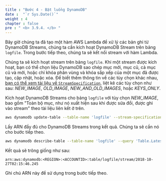 ```yaml
---
title : "Bước 4 - Bật luồng DynamoDB"
date :  "`r Sys.Date()`" 
weight : 4
chapter : false
pre : " <b> 3.9.4. </b> "
---
```


Bây giờ chúng ta đã tạo một hàm AWS Lambda để xử lý các bản ghi từ DynamoDB Streams, chúng ta cần kích hoạt DynamoDB Stream trên bảng `logfile`. Trong bước tiếp theo, chúng ta sẽ kết nối stream với hàm Lambda.

Chúng ta sẽ kích hoạt stream trên bảng `logfile`. Khi một stream được kích hoạt, bạn có thể chọn liệu DynamoDB sao chép mục mới, mục cũ, cả mục cũ và mới, hoặc chỉ khóa phân vùng và khóa sắp xếp của một mục đã được tạo, cập nhật, hoặc xóa. Để biết thêm thông tin về các tùy chọn khác nhau, [bạn có thể xem tài liệu về `StreamSpecification`](https://docs.aws.amazon.com/amazondynamodb/latest/APIReference/API_StreamSpecification.html), liệt kê các tùy chọn như sau: _NEW_IMAGE_, _OLD_IMAGE_, _NEW_AND_OLD_IMAGES_, hoặc _KEYS_ONLY_.

Kích hoạt DynamoDB Streams cho bảng `logfile` với tùy chọn _NEW_IMAGE_, bao gồm "Toàn bộ mục, như nó xuất hiện sau khi được sửa đổi, được ghi vào stream" theo tài liệu liên kết ở trên.

```bash
aws dynamodb update-table --table-name 'logfile' --stream-specification StreamEnabled=true,StreamViewType=NEW_IMAGE
```

Lấy ARN đầy đủ cho DynamoDB Streams trong kết quả. Chúng ta sẽ cần nó cho bước tiếp theo.

```bash
aws dynamodb describe-table --table-name 'logfile' --query 'Table.LatestStreamArn' --output text
```

Kết quả sẽ trông giống như sau:

```
arn:aws:dynamodb:<REGION>:<ACCOUNTID>:table/logfile/stream/2018-10-27T02:15:46.245
```

Ghi chú ARN này để sử dụng trong bước tiếp theo.